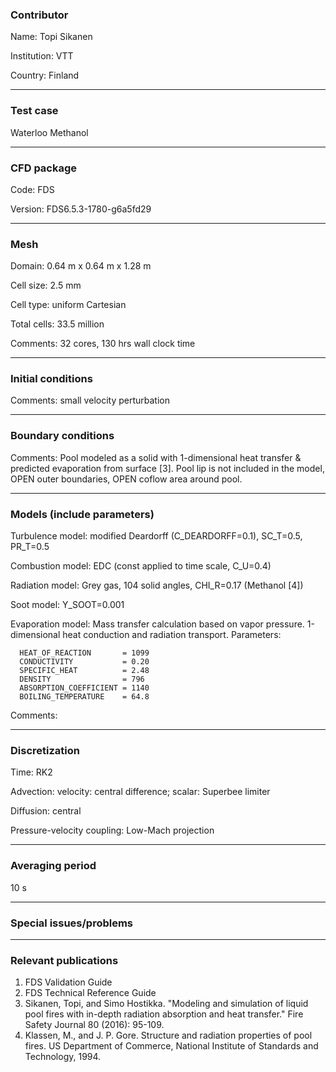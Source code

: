 ### Contributor
Name: Topi Sikanen

Institution: VTT

Country: Finland

------------------

### Test case

Waterloo Methanol

------------------

### CFD package
Code: FDS

Version: FDS6.5.3-1780-g6a5fd29

------------------

### Mesh
Domain: 0.64 m x 0.64 m x 1.28 m

Cell size: 2.5 mm

Cell type: uniform Cartesian

Total cells: 33.5 million

Comments: 32 cores, 130 hrs wall clock time

------------------

### Initial conditions
Comments: small velocity perturbation

------------------

### Boundary conditions
Comments:  Pool modeled as a solid with 1-dimensional heat transfer & predicted evaporation from surface [3].  Pool lip is not included in the model, OPEN outer boundaries, OPEN coflow area around pool. 

------------------

### Models (include parameters)
Turbulence model: modified Deardorff (C_DEARDORFF=0.1), SC_T=0.5, PR_T=0.5

Combustion model: EDC (const applied to time scale, C_U=0.4)

Radiation model: Grey gas, 104 solid angles, CHI_R=0.17 (Methanol [4])

Soot model: Y_SOOT=0.001 

Evaporation model: Mass transfer calculation based on vapor pressure. 1-dimensional heat conduction and radiation transport. Parameters:

      HEAT_OF_REACTION       = 1099
      CONDUCTIVITY           = 0.20
      SPECIFIC_HEAT          = 2.48
      DENSITY                = 796
      ABSORPTION_COEFFICIENT = 1140
      BOILING_TEMPERATURE    = 64.8 

Comments: 

------------------

### Discretization
Time: RK2

Advection: velocity: central difference; scalar: Superbee limiter

Diffusion: central

Pressure-velocity coupling: Low-Mach projection

------------------

### Averaging period

10 s

------------------

### Special issues/problems

------------------

### Relevant publications
1. FDS Validation Guide
2. FDS Technical Reference Guide
3. Sikanen, Topi, and Simo Hostikka. "Modeling and simulation of liquid pool fires with in-depth radiation absorption and heat transfer." Fire Safety Journal 80 (2016): 95-109.
4. Klassen, M., and J. P. Gore. Structure and radiation properties of pool fires. US Department of Commerce, National Institute of Standards and Technology, 1994.
